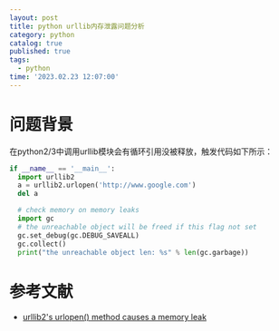 ```yaml
---
layout: post
title: python urllib内存泄露问题分析
category: python
catalog: true
published: true
tags:
  - python
time: '2023.02.23 12:07:00'
---
```


# 问题背景
在python2/3中调用urllib模块会有循环引用没被释放，触发代码如下所示：
```python
if __name__ == '__main__':
  import urllib2
  a = urllib2.urlopen('http://www.google.com')
  del a

  # check memory on memory leaks
  import gc
  # the unreachable object will be freed if this flag not set
  gc.set_debug(gc.DEBUG_SAVEALL)
  gc.collect()
  print("the unreachable object len: %s" % len(gc.garbage))

```

# 参考文献
- [urllib2's urlopen() method causes a memory leak](https://github.com/python/cpython/issues/42012)